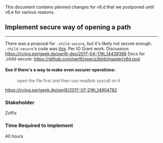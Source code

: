 
This document contains planned changes for v6.d that we postponed until v6.e
for various reasons.

## Implement secure way of opening a path

----

There was a proposal for `.child-secure`, but it's likely not secure enough.
`.child-secure`'s code was [this](https://github.com/rakudo/rakudo/commit/587cd4f9e53efc63d8694cb7770caed2b3d53410).
Per IO Grant work.
Discussion: https://irclog.perlgeek.de/perl6-dev/2017-04-17#i_14439386
Docs for .child-secure: https://github.com/perl6/specs/blob/master/v6d.pod

#### See if there's a way to make even securer operations:

> open the file first and then use readlink syscall on it

https://irclog.perlgeek.de/perl6/2017-07-21#i_14904782

### Stakeholder

Zoffix

### Time Required to Implement

40 hours

